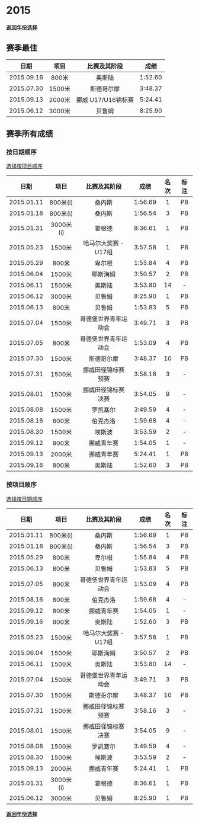 # 2015

**[返回年份选择](../Results.md)**

## 赛季最佳

|    日期    |  项目  |    比赛及其阶段    |  成绩   |
| :--------: | :----: | :----------------: | :-----: |
| 2015.09.16 | 800米  |       奥斯陆       | 1:52.60 |
| 2015.07.30 | 1500米 |     斯德哥尔摩     | 3:48.37 |
| 2015.09.13 | 2000米 | 挪威 U17/U16锦标赛 | 5:24.41 |
| 2015.06.12 | 3000米 |       贝鲁姆       | 8:25.90 |

## 赛季所有成绩

### 按日期顺序<a id='1'></a>

[选择按项目顺序](#2)

|    日期    |   项目    |     比赛及其阶段     |  成绩   | 名次 | 标注 |
| :--------: | :-------: | :------------------: | :-----: | :--: | :--: |
| 2015.01.11 | 800米(i)  |        桑内斯        | 1:56.69 |  1   |  PB  |
| 2015.01.18 | 800米(i)  |        桑内斯        | 1:56.54 |  3   |  PB  |
| 2015.01.31 | 3000米(i) |        霍根德        | 8:36.61 |  1   |  PB  |
| 2015.05.23 |  1500米   | 哈马尔大奖赛 - U17组 | 3:57.58 |  1   |  PB  |
| 2015.05.29 |   800米   |        卑尔根        | 1:55.84 |  4   |  PB  |
| 2015.06.04 |  1500米   |       耶斯海姆       | 3:50.57 |  2   |  PB  |
| 2015.06.11 |  1500米   |        奥斯陆        | 3:53.80 |  14  |  -   |
| 2015.06.12 |  3000米   |        贝鲁姆        | 8:25.90 |  1   |  PB  |
| 2015.06.13 |   800米   |        贝鲁姆        | 1:53.83 |  5   |  PB  |
| 2015.07.04 |  1500米   | 哥德堡世界青年运动会 | 3:49.71 |  3   |  PB  |
| 2015.07.05 |   800米   | 哥德堡世界青年运动会 | 1:53.09 |  4   |  PB  |
| 2015.07.30 |  1500米   |      斯德哥尔摩      | 3:48.37 |  10  |  PB  |
| 2015.07.31 |  1500米   | 挪威田径锦标赛 预赛  | 3:58.16 |  3   |  -   |
| 2015.08.01 |  1500米   | 挪威田径锦标赛 决赛  | 3:54.05 |  9   |  -   |
| 2015.08.08 |  1500米   |       罗凯塞尔       | 3:49.59 |  4   |  -   |
| 2015.08.16 |   800米   |       伯克杰洛       | 1:59.68 |  4   |  -   |
| 2015.08.30 |  1500米   |        埃斯波        | 3:53.59 |  2   |  -   |
| 2015.09.12 |   800米   |      挪威青年赛      | 1:54.05 |  1   |  -   |
| 2015.09.13 |  2000米   |      挪威青年赛      | 5:24.41 |  1   |  PB  |
| 2015.09.16 |   800米   |        奥斯陆        | 1:52.60 |  3   |  PB  |

### 按项目顺序<a id='2'></a>

[选择按日期顺序](#1)

|    日期    |   项目    |     比赛及其阶段     |  成绩   | 名次 | 标注 |
| :--------: | :-------: | :------------------: | :-----: | :--: | :--: |
| 2015.01.11 | 800米(i)  |        桑内斯        | 1:56.69 |  1   |  PB  |
| 2015.01.18 | 800米(i)  |        桑内斯        | 1:56.54 |  3   |  PB  |
| 2015.05.29 |   800米   |        卑尔根        | 1:55.84 |  4   |  PB  |
| 2015.06.13 |   800米   |        贝鲁姆        | 1:53.83 |  5   |  PB  |
| 2015.07.05 |   800米   | 哥德堡世界青年运动会 | 1:53.09 |  4   |  PB  |
| 2015.08.16 |   800米   |       伯克杰洛       | 1:59.68 |  4   |  -   |
| 2015.09.12 |   800米   |      挪威青年赛      | 1:54.05 |  1   |  -   |
| 2015.09.16 |   800米   |        奥斯陆        | 1:52.60 |  3   |  PB  |
| 2015.05.23 |  1500米   | 哈马尔大奖赛 - U17组 | 3:57.58 |  1   |  PB  |
| 2015.06.04 |  1500米   |       耶斯海姆       | 3:50.57 |  2   |  PB  |
| 2015.06.11 |  1500米   |        奥斯陆        | 3:53.80 |  14  |  -   |
| 2015.07.04 |  1500米   | 哥德堡世界青年运动会 | 3:49.71 |  3   |  PB  |
| 2015.07.30 |  1500米   |      斯德哥尔摩      | 3:48.37 |  10  |  PB  |
| 2015.07.31 |  1500米   | 挪威田径锦标赛 预赛  | 3:58.16 |  3   |  -   |
| 2015.08.01 |  1500米   | 挪威田径锦标赛 决赛  | 3:54.05 |  9   |  -   |
| 2015.08.08 |  1500米   |       罗凯塞尔       | 3:49.59 |  4   |  -   |
| 2015.08.30 |  1500米   |        埃斯波        | 3:53.59 |  2   |  -   |
| 2015.09.13 |  2000米   |      挪威青年赛      | 5:24.41 |  1   |  PB  |
| 2015.01.31 | 3000米(i) |        霍根德        | 8:36.61 |  1   |  PB  |
| 2015.06.12 |  3000米   |        贝鲁姆        | 8:25.90 |  1   |  PB  |

**[返回年份选择](../Results.md)**

